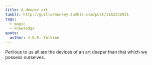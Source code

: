 ```yaml
---
title: A deeper art
tumblr: http://guillermonkey.tumblr.com/post/3162226931
tags:
  - magic
  - knowledge
quote:
  author: J.R.R. Tolkien
---
```


Perilous to us all are the devices of an art deeper than that which we possess ourselves.
